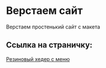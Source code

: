 # Верстаем сайт

Верстаем простенький сайт с макета

## Ссылка на страничку:

[Резиновый хедер с меню](https://xronik.github.io/PROCODE/01.08.20/app/index.html)